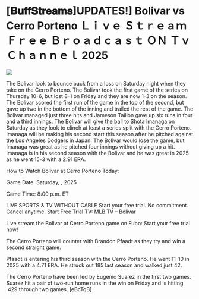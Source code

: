 # [𝐁𝐮𝐟𝐟𝐒𝐭𝐫𝐞𝐚𝐦𝐬]UPDATES!] Bolivar vs Cerro Porteno Ｌｉｖｅ Ｓｔｒｅａｍ Ｆｒｅｅ Ｂｒｏａｄｃａｓｔ ＯＮ Ｔｖ Ｃｈａｎｎｅｌ  2025  
  
  
[![](https://i.imgur.com/qSNzIqt.png)](https://movie.rssnews.media/SNfvnehEZ.php)  
  
The Bolivar look to bounce back from a loss on Saturday night when they take on the Cerro Porteno. The Bolivar took the first game of the series on Thursday 10-6, but lost 8-1 on Friday and they are now 1-3 on the season. The Bolivar scored the first run of the game in the top of the second, but gave up two in the bottom of the inning and trailed the rest of the game. The Bolivar managed just three hits and Jameson Taillon gave up six runs in four and a third innings. The Bolivar will give the ball to Shota Imanaga on Saturday as they look to clinch at least a series split with the Cerro Porteno. Imanaga will be making his second start this season after he pitched against the Los Angeles Dodgers in Japan. The Bolivar would lose the game, but Imanaga was great as he pitched four innings without giving up a hit. Imanaga is in his second season with the Bolivar and he was great in 2025 as he went 15-3 with a 2.91 ERA.

How to Watch Bolivar at Cerro Porteno Today:

Game Date: Saturday, , 2025

Game Time: 8:00 p.m. ET

LIVE SPORTS & TV WITHOUT CABLE
Start your free trial. No commitment. Cancel anytime.
Start Free Trial
TV: MLB.TV – Bolivar

Live stream the Bolivar at Cerro Porteno game on Fubo: Start your free trial now!

The Cerro Porteno will counter with Brandon Pfaadt as they try and win a second straight game.

Pfaadt is entering his third season with the Cerro Porteno. He went 11-10 in 2025 with a 4.71 ERA. He struck out 185 last season and walked just 42.

The Cerro Porteno have been led by Eugenio Suarez in the first two games. Suarez hit a pair of two-run home runs in the win on Friday and is hitting .429 through two games. [eBcTgB]